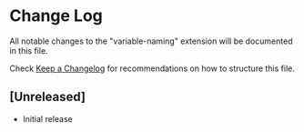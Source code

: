 # Change Log

All notable changes to the "variable-naming" extension will be documented in this file.

Check [Keep a Changelog](http://keepachangelog.com/) for recommendations on how to structure this file.

## [Unreleased]

- Initial release